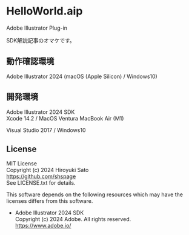 # HelloWorld.aip

Adobe Illustrator Plug-in

SDK解説記事のオマケです。


## 動作確認環境

Adobe Illustrator 2024 (macOS (Apple Silicon) / Windows10)


## 開発環境

Adobe Illustrator 2024 SDK  
Xcode 14.2 / MacOS Ventura
MacBook Air (M1)

Visual Studio 2017 / Windows10


## License

MIT License  
Copyright (c) 2024 Hiroyuki Sato  
https://github.com/shspage  
See LICENSE.txt for details.

This software depends on the following resources which may have the licenses differs from this software.

* Adobe Illustrator 2024 SDK  
Copyright (c) 2024 Adobe. All rights reserved.  
https://www.adobe.io/


